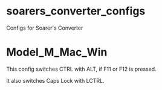 # soarers_converter_configs
Configs for Soarer's Converter

# Model_M_Mac_Win
This config switches CTRL with ALT, if F11 or F12 is pressed.

It also switches Caps Lock with LCTRL.